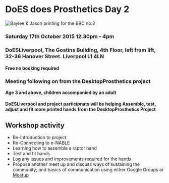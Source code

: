 # DoES does Prosthetics Day 2

![Baylee & Jason printing for the BBC no.2](https://scontent.cdninstagram.com/hphotos-xfa1/t51.2885-15/s640x640/sh0.08/e35/11325734_806166892837309_1013466411_n.jpg)

### Saturday 17th October 2015 12.30pm - 4pm
### DoESLiverpool, The Gostins Building, 4th Floor, left from lift, 32-36 Hanover Street. Liverpool L1 4LN

#### Free no booking required

### Meeting following on from the **DesktopProsthetics** project

**Age 3 and above, children accompanied by an adult**
#### DoESLiverpool and project participnats will be helping Assemble, test, adjust and fit more printed hands from the DesktopProsthetics Project

## Workshop activity
* Re-Introduction to project
* Re-Connecting to e-NABLE
* Learning how to assemble a raptor hand
* Test and fit hands
* Log any issues and improvements required for the hands
* Propose another meet up and discuss ways of sustaining the community; and basics of communication using either Google Groups or [Meetup](http://www.meetup.com/)

